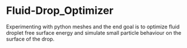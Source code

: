 # Fluid-Drop_Optimizer
Experimenting with python meshes and the end goal is to optimize fluid droplet free surface energy and simulate small particle behaviour on the surface of the drop.

